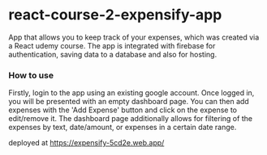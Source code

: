 # react-course-2-expensify-app

App that allows you to keep track of your expenses, which was created via a React udemy course. The app is integrated with firebase for authentication, 
saving data to a database and also for hosting. 

 ### How to use
 
Firstly, login to the app using an existing google account. Once logged in, you will be presented with an empty dashboard page. You can then add expenses with the 'Add Expense'
button and click on the expense to edit/remove it. The dashboard page additionally allows for filtering of the expenses by text, date/amount, or expenses in a certain date
range. 

deployed at https://expensify-5cd2e.web.app/


